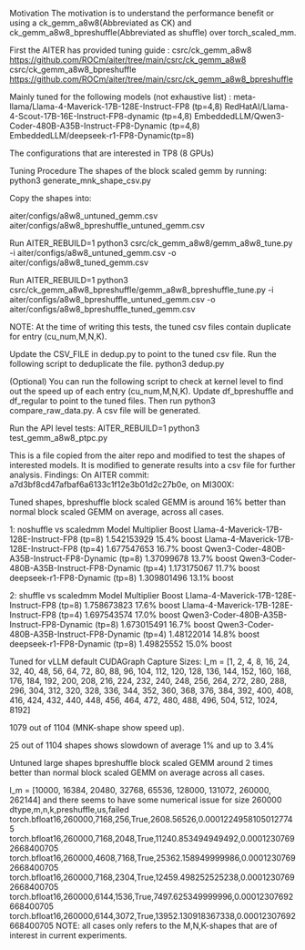 Motivation
The motivation is to understand the performance benefit or using a ck_gemm_a8w8(Abbreviated as CK) and ck_gemm_a8w8_bpreshuffle(Abbreviated as shuffle)  over  torch_scaled_mm. 

First the AITER has provided tuning guide :
csrc/ck_gemm_a8w8
https://github.com/ROCm/aiter/tree/main/csrc/ck_gemm_a8w8
csrc/ck_gemm_a8w8_bpreshuffle
https://github.com/ROCm/aiter/tree/main/csrc/ck_gemm_a8w8_bpreshuffle

Mainly tuned for the following models (not exhaustive list) :
meta-llama/Llama-4-Maverick-17B-128E-Instruct-FP8 (tp=4,8)
RedHatAI/Llama-4-Scout-17B-16E-Instruct-FP8-dynamic (tp=4,8)
EmbeddedLLM/Qwen3-Coder-480B-A35B-Instruct-FP8-Dynamic (tp=4,8)
EmbeddedLLM/deepseek-r1-FP8-Dynamic(tp=8)

The configurations that are interested in TP8 (8 GPUs)

Tuning Procedure
The shapes of the block scaled gemm by running: python3 generate_mnk_shape_csv.py

Copy the shapes into:

aiter/configs/a8w8_untuned_gemm.csv
aiter/configs/a8w8_bpreshuffle_untuned_gemm.csv

Run AITER_REBUILD=1 python3 csrc/ck_gemm_a8w8/gemm_a8w8_tune.py -i aiter/configs/a8w8_untuned_gemm.csv -o aiter/configs/a8w8_tuned_gemm.csv

Run AITER_REBUILD=1 python3 csrc/ck_gemm_a8w8_bpreshuffle/gemm_a8w8_bpreshuffle_tune.py -i aiter/configs/a8w8_bpreshuffle_untuned_gemm.csv -o aiter/configs/a8w8_bpreshuffle_tuned_gemm.csv

NOTE: At the time of writing this tests, the tuned csv files contain duplicate for entry (cu_num,M,N,K).

Update the CSV_FILE in dedup.py to point to the tuned csv file. Run the following script to deduplicate the file. python3 dedup.py

(Optional) You can run the following script to check at kernel level to find out the speed up of each entry (cu_num,M,N,K). Update df_bpreshuffle and df_regular to point to the tuned files. Then run python3 compare_raw_data.py. A csv file will be generated.

Run the API level tests: AITER_REBUILD=1 python3 test_gemm_a8w8_ptpc.py

This is a file copied from the aiter repo and modified to test the shapes of interested models.
It is modified to generate results into a csv file for further analysis.
Findings:
On AITER commit: a7d3bf8cd47afbaf6a6133c1f12e3b01d2c27b0e, on MI300X:

Tuned shapes, bpreshuffle block scaled GEMM is around 16% better than normal block scaled GEMM on average, across all cases.

1: noshuffle vs scaledmm
Model	Multiplier	Boost
Llama-4-Maverick-17B-128E-Instruct-FP8 (tp=8)						1.542153929       15.4% boost
Llama-4-Maverick-17B-128E-Instruct-FP8 (tp=4)						1.677547653       16.7% boost
Qwen3-Coder-480B-A35B-Instruct-FP8-Dynamic (tp=8)						1.37099678         13.7% boost
Qwen3-Coder-480B-A35B-Instruct-FP8-Dynamic (tp=4)						1.173175067       11.7% boost
deepseek-r1-FP8-Dynamic (tp=8)						1.309801496       13.1% boost


2: shuffle vs scaledmm
Model	Multiplier	Boost
Llama-4-Maverick-17B-128E-Instruct-FP8 (tp=8)						1.758673823       17.6% boost
Llama-4-Maverick-17B-128E-Instruct-FP8 (tp=4)						1.697543574       17.0% boost
Qwen3-Coder-480B-A35B-Instruct-FP8-Dynamic (tp=8)						1.673015491       16.7% boost
Qwen3-Coder-480B-A35B-Instruct-FP8-Dynamic (tp=4)						1.48122014         14.8% boost
deepseek-r1-FP8-Dynamic (tp=8)						1.49825552         15.0% boost

Tuned for vLLM default CUDAGraph Capture Sizes: l_m = [1, 2, 4, 8, 16, 24, 32, 40, 48, 56, 64, 72, 80, 88, 96, 104, 112, 120, 128, 136, 144, 152, 160, 168, 176, 184, 192, 200, 208, 216, 224, 232, 240, 248, 256, 264, 272, 280, 288, 296, 304, 312, 320, 328, 336, 344, 352, 360, 368, 376, 384, 392, 400, 408, 416, 424, 432, 440, 448, 456, 464, 472, 480, 488, 496, 504, 512, 1024, 8192]

1079 out of 1104 (MNK-shape show speed up).

25 out of 1104 shapes shows slowdown of average 1% and up to 3.4%

Untuned large shapes bpreshuffle block scaled GEMM around 2 times better than normal block scaled GEMM on average across all cases.

l_m = [10000, 16384, 20480, 32768, 65536, 128000, 131072, 260000, 262144]
and there seems to have some numerical issue for size 260000
dtype,m,n,k,preshuffle,us,failed
torch.bfloat16,260000,7168,256,True,2608.56526,0.00012249581050127745
torch.bfloat16,260000,7168,2048,True,11240.853494949492,0.00012307692668400705
torch.bfloat16,260000,4608,7168,True,25362.158949999986,0.00012307692668400705
torch.bfloat16,260000,7168,2304,True,12459.498252525238,0.00012307692668400705
torch.bfloat16,260000,6144,1536,True,7497.625349999996,0.00012307692668400705
torch.bfloat16,260000,6144,3072,True,13952.130918367338,0.00012307692668400705
NOTE: all cases only refers to the M,N,K-shapes that are of interest in current experiments.